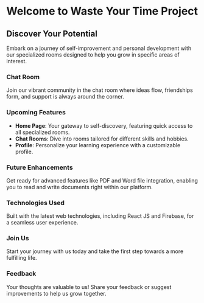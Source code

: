 # Welcome to Waste Your Time Project

## Discover Your Potential
Embark on a journey of self-improvement and personal development with our specialized rooms designed to help you grow in specific areas of interest.

### Chat Room
Join our vibrant community in the chat room where ideas flow, friendships form, and support is always around the corner.

### Upcoming Features
- **Home Page**: Your gateway to self-discovery, featuring quick access to all specialized rooms.
- **Chat Rooms**: Dive into rooms tailored for different skills and hobbies.
- **Profile**: Personalize your learning experience with a customizable profile.

### Future Enhancements
Get ready for advanced features like PDF and Word file integration, enabling you to read and write documents right within our platform.

### Technologies Used
Built with the latest web technologies, including React JS and Firebase, for a seamless user experience.

### Join Us
Start your journey with us today and take the first step towards a more fulfilling life.

### Feedback
Your thoughts are valuable to us! Share your feedback or suggest improvements to help us grow together.


